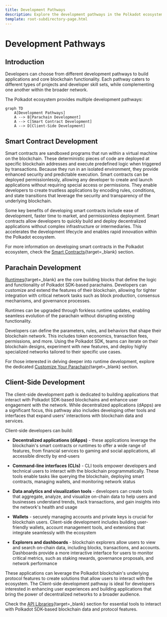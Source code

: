 ```yaml
---
title: Development Pathways
description: Explore the development pathways in the Polkadot ecosystem, from building dApps to creating core blockchain functionality and customizable runtimes.
template: root-subdirectory-page.html
---
```


# Development Pathways

## Introduction

Developers can choose from different development pathways to build applications and core blockchain functionality. Each pathway caters to different types of projects and developer skill sets, while complementing one another within the broader network.

The Polkadot ecosystem provides multiple development pathways:

```mermaid
graph TD
    A[Development Pathways]
    A --> B[Parachain Development]
    A --> C[Smart Contract Development]
    A --> D[Client-Side Development]
```

## Smart Contract Development

Smart contracts are sandboxed programs that run within a virtual machine on the blockchain. These deterministic pieces of code are deployed at specific blockchain addresses and execute predefined logic when triggered by transactions. Because they run in an isolated environment, they provide enhanced security and predictable execution. Smart contracts can be deployed permissionlessly, allowing any developer to create and launch applications without requiring special access or permissions. They enable developers to create trustless applications by encoding rules, conditions, and state transitions that leverage the security and transparency of the underlying blockchain.

Some key benefits of developing smart contracts include ease of development, faster time to market, and permissionless deployment. Smart contracts allow developers to quickly build and deploy decentralized applications without complex infrastructure or intermediaries. This accelerates the development lifecycle and enables rapid innovation within the Polkadot ecosystem.

For more information on developing smart contracts in the Polkadot ecosystem, check the [Smart Contracts](/develop/smart-contracts/overview){target=\_blank} section.

## Parachain Development

[Runtimes](/polkadot-protocol/glossary#runtime){target=\_blank} are the core building blocks that define the logic and functionality of Polkadot SDK-based parachains. Developers can customize and extend the features of their blockchain, allowing for tighter integration with critical network tasks such as block production, consensus mechanisms, and governance processes.

Runtimes can be upgraded through forkless runtime updates, enabling seamless evolution of the parachain without disrupting existing functionality.

Developers can define the parameters, rules, and behaviors that shape their blockchain network. This includes token economics, transaction fees, permissions, and more. Using the Polkadot SDK, teams can iterate on their blockchain designs, experiment with new features, and deploy highly specialized networks tailored to their specific use cases.

For those interested in delving deeper into runtime development, explore the dedicated [Customize Your Parachain](/develop/parachains/customize-parachain){target=\_blank} section.

## Client-Side Development

The client-side development path is dedicated to building applications that interact with Polkadot SDK-based blockchains and enhance user engagement with the network. While decentralized applications (dApps) are a significant focus, this pathway also includes developing other tools and interfaces that expand users' interactions with blockchain data and services.

Client-side developers can build:

- **Decentralized applications (dApps)** - these applications leverage the blockchain's smart contracts or runtimes to offer a wide range of features, from financial services to gaming and social applications, all accessible directly by end-users

- **Command-line interfaces (CLIs)** - CLI tools empower developers and technical users to interact with the blockchain programmatically. These tools enable tasks like querying the blockchain, deploying smart contracts, managing wallets, and monitoring network status

- **Data analytics and visualization tools** - developers can create tools that aggregate, analyze, and visualize on-chain data to help users and businesses understand trends, track transactions, and gain insights into the network's health and usage

- **Wallets** - securely managing accounts and private keys is crucial for blockchain users. Client-side development includes building user-friendly wallets, account management tools, and extensions that integrate seamlessly with the ecosystem

- **Explorers and dashboards** -  blockchain explorers allow users to view and search on-chain data, including blocks, transactions, and accounts. Dashboards provide a more interactive interface for users to monitor critical metrics, such as staking rewards, governance proposals, and network performance

These applications can leverage the Polkadot blockchain's underlying protocol features to create solutions that allow users to interact with the ecosystem. The Client-side development pathway is ideal for developers interested in enhancing user experiences and building applications that bring the power of decentralized networks to a broader audience.

Check the [API Libraries](/develop/toolkit/api-libraries/){target=\_blank} section for essential tools to interact with Polkadot SDK-based blockchain data and protocol features.